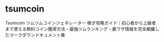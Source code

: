 # tsumcoin
Tsumcoin ツムツムコインジェネレーター 稼ぎ攻略ガイド｜初心者から上級者まで使える無料コイン獲得方法・最強ツムランキング・裏ワザ情報を完全網羅したマークダウンドキュメント集
